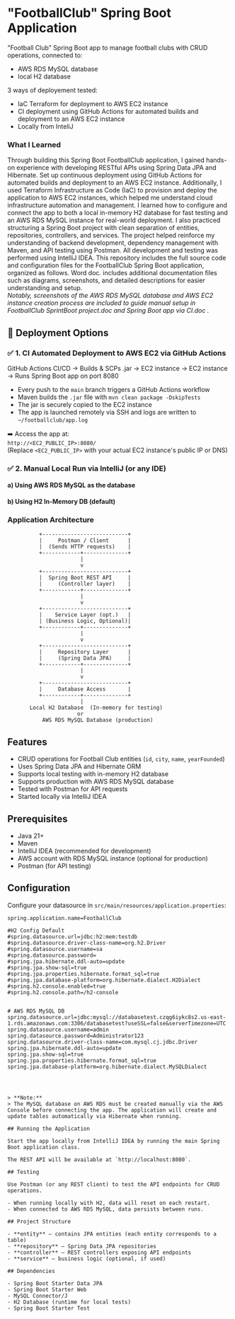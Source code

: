# "FootballClub" Spring Boot Application

"Football Club" Spring Boot app to manage football clubs with CRUD operations, connected to:
* AWS RDS MySQL database
* local H2 database
  
3 ways of deployement tested:
* IaC Terraform for deployment to AWS EC2 instance
* CI deployment using GitHub Actions for automated builds and deployment to an AWS EC2 instance
* Locally from InteliJ
  
### What I Learned

Through building this Spring Boot FootballClub application, I gained hands-on experience with developing RESTful APIs using Spring Data JPA and Hibernate. 
Set up continuous deployment using GitHub Actions for automated builds and deployment to an AWS EC2 instance.
Additionally, I used Terraform Infrastructure as Code (IaC) to provision and deploy the application to AWS EC2 instances, which helped me understand cloud infrastructure automation and management. 
I learned how to configure and connect the app to both a local in-memory H2 database for fast testing and an AWS RDS MySQL instance for real-world deployment. I also practiced structuring a Spring Boot project with clean separation of entities, repositories, controllers, and services. The project helped reinforce my understanding of backend development, dependency management with Maven, and API testing using Postman. All development and testing was performed using IntelliJ IDEA.
This repository includes the full source code and configuration files for the FootballClub Spring Boot application, organized as follows. Word doc. includes additional documentation files such as diagrams, screenshots, and detailed descriptions for easier understanding and setup.   
*Notably, screenshots of the AWS RDS MySQL database and AWS EC2 instance creation process are included to guide manual setup in FootballClub SprintBoot project.doc and Spring Boot app via CI.doc .*

## 🚀 Deployment Options

### ✅ 1. **CI Automated Deployment to AWS EC2 via GitHub Actions**
GitHub Actions CI/CD → Builds & SCPs .jar → EC2 instance → EC2 instance → Runs Spring Boot app on port 8080


- Every push to the `main` branch triggers a GitHub Actions workflow
- Maven builds the `.jar` file with `mvn clean package -DskipTests`
- The jar is securely copied to the EC2 instance
- The app is launched remotely via SSH and logs are written to `~/footballclub/app.log`

➡️ Access the app at:  
`http://<EC2_PUBLIC_IP>:8080/`  
(Replace `<EC2_PUBLIC_IP>` with your actual EC2 instance's public IP or DNS)

### ✅ 2. **Manual Local Run via IntelliJ (or any IDE)**
#### a) Using AWS RDS MySQL as the database
#### b) Using H2 In-Memory DB (default)




### Application Architecture
              +---------------------------+
              |     Postman / Client      |
              |  (Sends HTTP requests)    |
              +------------+--------------+
                           |
                           v
              +---------------------------+
              |  Spring Boot REST API     |
              |     (Controller layer)    |
              +------------+--------------+
                           |
                           v
              +---------------------------+
              |    Service Layer (opt.)   |
              | (Business Logic, Optional)|
              +------------+--------------+
                           |
                           v
              +---------------------------+
              |     Repository Layer      |
              |     (Spring Data JPA)     |
              +------------+--------------+
                           |
                           v
              +---------------------------+
              |     Database Access       |
              +------------+--------------+
                           |
           Local H2 Database  (In-memory for testing)
                          or
               AWS RDS MySQL Database (production)

## Features

- CRUD operations for Football Club entities (`id`, `city`, `name`, `yearFounded`)  
- Uses Spring Data JPA and Hibernate ORM  
- Supports local testing with in-memory H2 database  
- Supports production with AWS RDS MySQL database  
- Tested with Postman for API requests  
- Started locally via IntelliJ IDEA  

## Prerequisites

- Java 21+  
- Maven  
- IntelliJ IDEA (recommended for development)  
- AWS account with RDS MySQL instance (optional for production)  
- Postman (for API testing)  

## Configuration

Configure your datasource in `src/main/resources/application.properties`:

```properties
spring.application.name=FootballClub

#H2 Config Default
#spring.datasource.url=jdbc:h2:mem:testdb
#spring.datasource.driver-class-name=org.h2.Driver
#spring.datasource.username=sa
#spring.datasource.password=
#spring.jpa.hibernate.ddl-auto=update
#spring.jpa.show-sql=true
#spring.jpa.properties.hibernate.format_sql=true
#spring.jpa.database-platform=org.hibernate.dialect.H2Dialect
#spring.h2.console.enabled=true
#spring.h2.console.path=/h2-console


# AWS RDS MySQL DB
spring.datasource.url=jdbc:mysql://databasetest.czqg6iykc8s2.us-east-1.rds.amazonaws.com:3306/databasetest?useSSL=false&serverTimezone=UTC
spring.datasource.username=admin
spring.datasource.password=Administrator123
spring.datasource.driver-class-name=com.mysql.cj.jdbc.Driver
spring.jpa.hibernate.ddl-auto=update
spring.jpa.show-sql=true
spring.jpa.properties.hibernate.format_sql=true
spring.jpa.database-platform=org.hibernate.dialect.MySQLDialect




> **Note:**  
> The MySQL database on AWS RDS must be created manually via the AWS Console before connecting the app. The application will create and update tables automatically via Hibernate when running.

## Running the Application

Start the app locally from IntelliJ IDEA by running the main Spring Boot application class.

The REST API will be available at `http://localhost:8080`.

## Testing

Use Postman (or any REST client) to test the API endpoints for CRUD operations.

- When running locally with H2, data will reset on each restart.  
- When connected to AWS RDS MySQL, data persists between runs.  

## Project Structure

- **entity** — contains JPA entities (each entity corresponds to a table)  
- **repository** — Spring Data JPA repositories  
- **controller** — REST controllers exposing API endpoints  
- **service** — business logic (optional, if used)  

## Dependencies

- Spring Boot Starter Data JPA  
- Spring Boot Starter Web  
- MySQL Connector/J  
- H2 Database (runtime for local tests)  
- Spring Boot Starter Test  
